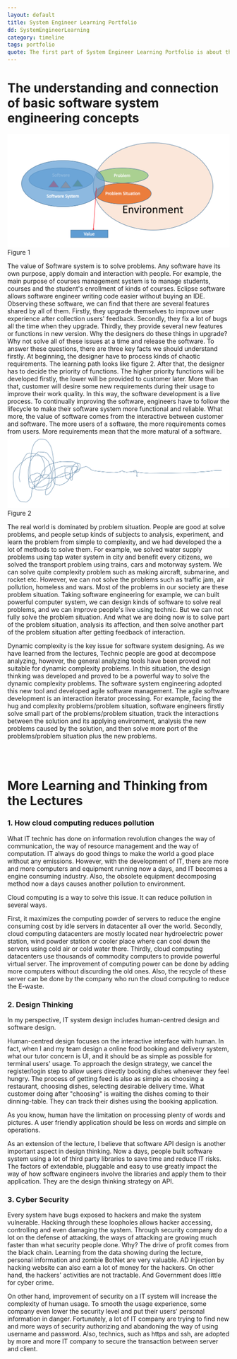 ```yaml
---
layout: default
title: System Engineer Learning Portfolio
dd: SystemEngineerLearning
category: timeline
tags: portfolio
quote: The first part of System Engineer Learning Portfolio is about the basic concepts and their connection. The second part is individual learning and thinking for the lectures.
---
```

<h1> The understanding and connection of basic software system engineering concepts</h1>

<img src="../img/post/overall.png">
Figure 1

The value of Software system is to solve problems. Any software have its own purpose, apply domain and interaction with people.  For example, the main purpose of courses management system is to manage students, courses and the student's enrollment of kinds of courses. Eclipse software allows software engineer writing code easier without buying an IDE. Observing these software, we can find that there are several features shared by all of them. Firstly, they upgrade themselves to improve user experience after collection users' feedback. Secondly, they fix a lot of bugs all the time when they upgrade. Thirdly, they provide several new features or functions in new version. Why the designers do these things in upgrade? Why not solve all of these issues at a time and release the software. To answer these questions, there are three key facts we should understand firstly. At beginning, the designer have to process kinds of chaotic requirements. The learning path looks like figure 2.  After that, the designer has to decide the priority of functions. The higher priority functions will be developed firstly, the lower will be provided to customer later. More than that, customer will desire some new requirements during their usage to improve their work quality. In this way, the software development is a live process. To continually improving the software, engineers have to follow the lifecycle to make their software system more functional and reliable. What more, the value of software comes from the interactive between customer and software. The more users of a software, the more requirements comes from users.  More requirements mean that the more matural of a software.
<img src="../img/post/chaos.png">
Figure 2

The real world is dominated by problem situation. People are good at solve problems, and people setup kinds of subjects to analysis, experiment, and learn the problem from simple to complexity, and we had developed the a lot of methods to solve them. For example, we solved water supply problems using tap water system in city and benefit every citizens, we solved the transport problem using trains, cars and motorway system. We can solve quite complexity problem such as making aircraft, submarine, and rocket etc. However, we can not solve the problems such as traffic jam, air pollution, homeless and wars. Most of the problems in our society are these problem situation. Taking software engineering for example, we can built powerful computer system, we can design kinds of software to solve real problems, and we can improve people's live using technic. But we can not fully solve the problem situation. And what we are doing now is to solve part of the problem situation, analysis its affection, and then solve another part of the problem situation after getting feedback of interaction.


Dynamic complexity is the key issue for software system designing. As we have learned from the lectures,  Technic people are good at decompose analyzing, however, the general analyzing tools have been proved not suitable for dynamic complexity problems. In this situation, the design thinking was developed and proved to be a powerful way to solve the dynamic complexity problems. The software system engineering adopted this new tool and developed agile software management. The agile software development is an interaction iterator processing. For example, facing the hug and complexity problems/problem situation, software engineers firstly solve small part of the problems/problem situation, track the interactions between the solution and its applying environment, analysis the new problems caused by the solution, and then solve more port of the problems/problem situation plus the new problems.

<br/>
<br/>
<h1> More Learning and Thinking from the Lectures</h1>

<h3> 1. How cloud computing reduces pollution </h3>

What IT technic has done on information revolution changes the way of communication, the way of resource management and the way of computation. IT always do good things to make the world a good place without any emissions. However, with the development of IT, there are more and more computers and equipment running now a days, and IT becomes a engine consuming industry. Also, the obsolete equipment decomposing method now a days causes another pollution to environment.

Cloud computing is a way to solve this issue. It can reduce pollution in several ways.  

First, it maximizes the computing powder of servers to reduce the engine consuming cost by idle servers in datacenter all over the world. Secondly, cloud computing datacenters are mostly located near hydroelectric power station, wind powder station or cooler place where can cool down the servers using cold air or cold water there. Thirdly, cloud computing datacenters use thousands of commodity computers to provide powerful virtual server. The improvement of computing power can be done by adding more computers without discurding the old ones. Also, the recycle of these server can be done by the company who run the cloud computing to reduce the E-waste.


<h3> 2. Design Thinking </h3>
In my perspective, IT system design includes human-centred design and software design.

Human-centred design focuses on the interactive interface with human. In fact, when I and my team design a online food booking and delivery system, what our tutor concern is UI, and it should be as simple as possible for terminal users' usage. To approach the design strategy, we cancel the register/login step to allow users directly booking dishes whenever they feel hungry. The process of getting feed is also as simple as choosing a restaurant, choosing dishes, selecting desirable delivery time. What customer doing after "choosing" is waiting the dishes coming to their dinning-table. They can track their dishes using the booking application.

As you know, human have the limitation on processing plenty of words and pictures. A user friendly application should be less on words and simple on operations.

As an extension of the lecture, I believe that software API design is another important aspect in design thinking. Now a days, people built software system using a lot of third party libraries to save time and reduce IT risks. The factors of extendable, pluggable and easy to use greatly impact the way  of how software engineers involve the libraries and apply them to their application. They are the design thinking strategy on API.

<h3> 3. Cyber Security </h3>
Every system have bugs exposed to hackers and make the system vulnerable. Hacking through these loopholes allows hacker accessing, controlling and even damaging the system. Through security company do a lot on the defense of attacking, the ways of attacking are growing much faster than what security people done. Why? The drive of  profit comes from the black chain. Learning from the data showing during the lecture, personal information and zombie BotNet are very valuable. AD injection by hacking website can also earn a lot of money for the hackers. On other hand, the hackers' activities are not tractable. And Government does little for cyber crime.

On other hand, improvement of security on a IT system will increase the complexity of human usage.  To smooth the usage experience, some company even lower the security level and put their users' personal information in danger. Fortunately, a lot of IT company are trying to find  new and  more  ways of security authorizing and abandoning the way of using username and password. Also, technics, such as https and ssh, are adopted by more and more IT company to secure the transaction between server and client.
